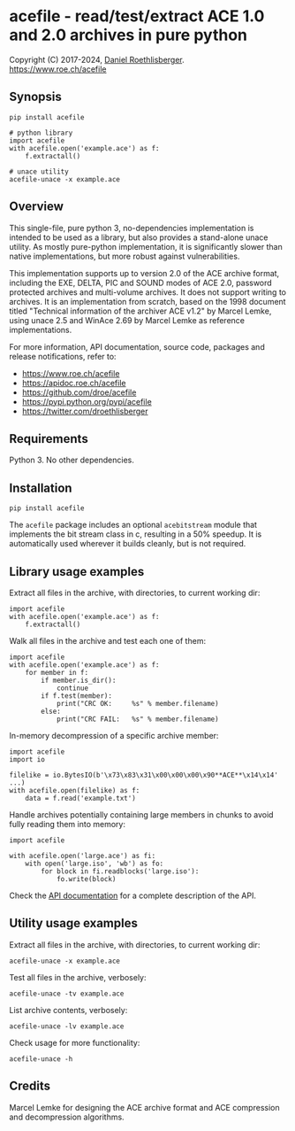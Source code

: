 # acefile - read/test/extract ACE 1.0 and 2.0 archives in pure python
Copyright (C) 2017-2024, [Daniel Roethlisberger](//daniel.roe.ch/).  
https://www.roe.ch/acefile  


## Synopsis

    pip install acefile

    # python library
    import acefile
    with acefile.open('example.ace') as f:
        f.extractall()

    # unace utility
    acefile-unace -x example.ace


## Overview

This single-file, pure python 3, no-dependencies implementation is intended
to be used as a library, but also provides a stand-alone unace utility.
As mostly pure-python implementation, it is significantly slower than
native implementations, but more robust against vulnerabilities.

This implementation supports up to version 2.0 of the ACE archive format,
including the EXE, DELTA, PIC and SOUND modes of ACE 2.0, password protected
archives and multi-volume archives.  It does not support writing to archives.
It is an implementation from scratch, based on the 1998 document titled
"Technical information of the archiver ACE v1.2" by Marcel Lemke, using
unace 2.5 and WinAce 2.69 by Marcel Lemke as reference implementations.

For more information, API documentation, source code, packages and release
notifications, refer to:

- https://www.roe.ch/acefile
- https://apidoc.roe.ch/acefile
- https://github.com/droe/acefile
- https://pypi.python.org/pypi/acefile
- https://twitter.com/droethlisberger


## Requirements

Python 3.  No other dependencies.


## Installation

    pip install acefile

The `acefile` package includes an optional `acebitstream` module that
implements the bit stream class in c, resulting in a 50% speedup.
It is automatically used wherever it builds cleanly, but is not required.


## Library usage examples

Extract all files in the archive, with directories, to current working dir:

    import acefile
    with acefile.open('example.ace') as f:
        f.extractall()

Walk all files in the archive and test each one of them:

    import acefile
    with acefile.open('example.ace') as f:
        for member in f:
            if member.is_dir():
                continue
            if f.test(member):
                print("CRC OK:     %s" % member.filename)
            else:
                print("CRC FAIL:   %s" % member.filename)

In-memory decompression of a specific archive member:

    import acefile
    import io

    filelike = io.BytesIO(b'\x73\x83\x31\x00\x00\x00\x90**ACE**\x14\x14' ...)
    with acefile.open(filelike) as f:
        data = f.read('example.txt')

Handle archives potentially containing large members in chunks to avoid fully
reading them into memory:

    import acefile

    with acefile.open('large.ace') as fi:
        with open('large.iso', 'wb') as fo:
            for block in fi.readblocks('large.iso'):
                fo.write(block)

Check the [API documentation](https://apidoc.roe.ch/acefile) for a complete
description of the API.


## Utility usage examples

Extract all files in the archive, with directories, to current working dir:

    acefile-unace -x example.ace

Test all files in the archive, verbosely:

    acefile-unace -tv example.ace

List archive contents, verbosely:

    acefile-unace -lv example.ace

Check usage for more functionality:

    acefile-unace -h


## Credits

Marcel Lemke for designing the ACE archive format and ACE compression and
decompression algorithms.

